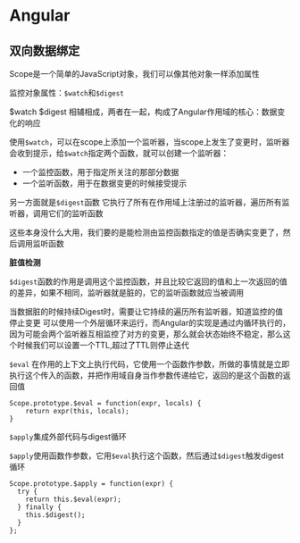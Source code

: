 # Angular

## 双向数据绑定

Scope是一个简单的JavaScript对象，我们可以像其他对象一样添加属性

监控对象属性：`$watch`和`$digest`

\$watch \$digest 相辅相成，两者在一起，构成了Angular作用域的核心：数据变化的响应

使用`$watch`，可以在scope上添加一个监听器，当scope上发生了变更时，监听器会收到提示，给`$watch`指定两个函数，就可以创建一个监听器：

* 一个监控函数，用于指定所关注的那部分数据
* 一个监听函数，用于在数据变更的时候接受提示


另一方面就是`$digest`函数 它执行了所有在作用域上注册过的监听器，遍历所有监听器，调用它们的监听函数

这些本身没什么大用，我们要的是能检测由监控函数指定的值是否确实变更了，然后调用监听函数

**脏值检测**

`$digest`函数的作用是调用这个监控函数，并且比较它返回的值和上一次返回的值的差异，如果不相同，监听器就是脏的，它的监听函数就应当被调用


当数据脏的时候持续Digest时，需要让它持续的遍历所有监听器，知道监控的值停止变更 可以使用一个外层循环来运行，而Angular的实现是通过内循环执行的，因为可能会两个监听器互相监控了对方的变更，那么就会状态始终不稳定，那么这个时候我们可以设置一个TTL,超过了TTL则停止迭代

`$eval` 在作用的上下文上执行代码，它使用一个函数作参数，所做的事情就是立即执行这个传入的函数，并把作用域自身当作参数传递给它，返回的是这个函数的返回值

```
Scope.prototype.$eval = function(expr, locals) {
    return expr(this, locals);
}
```

`$apply`集成外部代码与digest循环

`$apply`使用函数作参数，它用`$eval`执行这个函数，然后通过`$digest`触发digest循环

```
Scope.prototype.$apply = function(expr) {
  try {
    return this.$eval(expr);
  } finally {
    this.$digest();
  }
};
```


